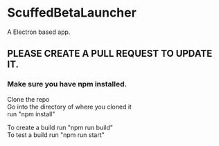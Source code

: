 # ScuffedBetaLauncher
A Electron based app.
## PLEASE CREATE A PULL REQUEST TO UPDATE IT.
### Make sure you have npm installed.  
Clone the repo  
Go into the directory of where you cloned it  
run "npm install"  

To create a build run "npm run build"  
To test a build run "npm run start"  


